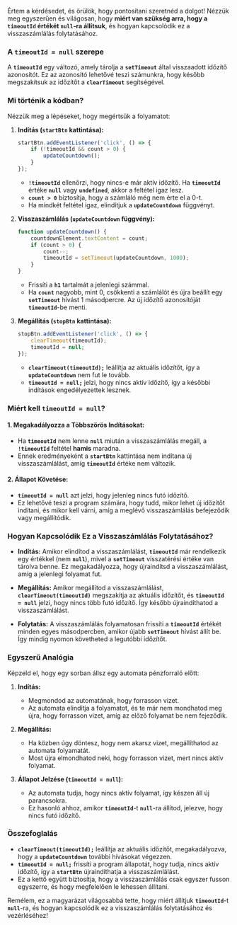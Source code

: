 Értem a kérdésedet, és örülök, hogy pontosítani szeretnéd a dolgot! Nézzük meg egyszerűen és világosan, hogy **miért van szükség arra, hogy a `timeoutId` értékét `null`-ra állítsuk**, és hogyan kapcsolódik ez a visszaszámlálás folytatásához.

### A `timeoutId = null` szerepe

A **`timeoutId`** egy változó, amely tárolja a **`setTimeout`** által visszaadott időzítő azonosítót. Ez az azonosító lehetővé teszi számunkra, hogy később megszakítsuk az időzítőt a **`clearTimeout`** segítségével.

### Mi történik a kódban?

Nézzük meg a lépéseket, hogy megértsük a folyamatot:

1. **Indítás (`startBtn` kattintása):**
    ```javascript
    startBtn.addEventListener('click', () => {
        if (!timeoutId && count > 0) {
            updateCountdown();
        }
    });
    ```
    - **`!timeoutId`** ellenőrzi, hogy nincs-e már aktív időzítő. Ha **`timeoutId`** értéke **`null`** vagy **`undefined`**, akkor a feltétel igaz lesz.
    - **`count > 0`** biztosítja, hogy a számláló még nem érte el a 0-t.
    - Ha mindkét feltétel igaz, elindítjuk a **`updateCountdown`** függvényt.

2. **Visszaszámlálás (`updateCountdown` függvény):**
    ```javascript
    function updateCountdown() {
        countdownElement.textContent = count;
        if (count > 0) {
            count--;
            timeoutId = setTimeout(updateCountdown, 1000);
        }
    }
    ```
    - Frissíti a **`h1`** tartalmát a jelenlegi számmal.
    - Ha **`count`** nagyobb, mint 0, csökkenti a számlálót és újra beállít egy **`setTimeout`** hívást 1 másodpercre. Az új időzítő azonosítóját **`timeoutId`**-be menti.

3. **Megállítás (`stopBtn` kattintása):**
    ```javascript
    stopBtn.addEventListener('click', () => {
        clearTimeout(timeoutId);
        timeoutId = null;
    });
    ```
    - **`clearTimeout(timeoutId);`** leállítja az aktuális időzítőt, így a **`updateCountdown`** nem fut le tovább.
    - **`timeoutId = null;`** jelzi, hogy nincs aktív időzítő, így a későbbi indítások engedélyezettek lesznek.

### Miért kell **`timeoutId = null`**?

#### 1. **Megakadályozza a Többszörös Indításokat:**
- Ha **`timeoutId`** nem lenne **`null`** miután a visszaszámlálás megáll, a **`!timeoutId`** feltétel **hamis** maradna.
- Ennek eredményeként a **`startBtn`** kattintása nem indítana új visszaszámlálást, amíg **`timeoutId`** értéke nem változik.
  
#### 2. **Állapot Követése:**
- **`timeoutId = null`** azt jelzi, hogy jelenleg nincs futó időzítő.
- Ez lehetővé teszi a program számára, hogy tudd, mikor lehet új időzítőt indítani, és mikor kell várni, amíg a meglévő visszaszámlálás befejeződik vagy megállítódik.

### Hogyan Kapcsolódik Ez a Visszaszámlálás Folytatásához?

- **Indítás:** Amikor elindítod a visszaszámlálást, **`timeoutId`** már rendelkezik egy értékkel (nem **`null`**), mivel a **`setTimeout`** visszatérési értéke van tárolva benne. Ez megakadályozza, hogy újraindítsd a visszaszámlálást, amíg a jelenlegi folyamat fut.

- **Megállítás:** Amikor megállítod a visszaszámlálást, **`clearTimeout(timeoutId)`** megszakítja az aktuális időzítőt, és **`timeoutId = null`** jelzi, hogy nincs több futó időzítő. Így később újraindíthatod a visszaszámlálást.

- **Folytatás:** A visszaszámlálás folyamatosan frissíti a **`timeoutId`** értékét minden egyes másodpercben, amikor újabb **`setTimeout`** hívást állít be. Így mindig nyomon követheted a legutóbbi időzítőt.

### Egyszerű Analógia

Képzeld el, hogy egy sorban állsz egy automata pénzforraló előtt:

1. **Indítás:**
   - Megmondod az automatának, hogy forrasson vizet.
   - Az automata elindítja a folyamatot, és te már nem mondhatod meg újra, hogy forrasson vizet, amíg az előző folyamat be nem fejeződik.

2. **Megállítás:**
   - Ha közben úgy döntesz, hogy nem akarsz vizet, megállíthatod az automata folyamatát.
   - Most újra elmondhatod neki, hogy forrasson vizet, mert nincs aktív folyamat.

3. **Állapot Jelzése (`timeoutId = null`):**
   - Az automata tudja, hogy nincs aktív folyamat, így készen áll új parancsokra.
   - Ez hasonló ahhoz, amikor **`timeoutId`**-t **`null`**-ra állítod, jelezve, hogy nincs futó időzítő.

### Összefoglalás

- **`clearTimeout(timeoutId);`** leállítja az aktuális időzítőt, megakadályozva, hogy a **`updateCountdown`** további hívásokat végezzen.
- **`timeoutId = null;`** frissíti a program állapotát, hogy tudja, nincs aktív időzítő, így a **`startBtn`** újraindíthatja a visszaszámlálást.
- Ez a kettő együtt biztosítja, hogy a visszaszámlálás csak egyszer fusson egyszerre, és hogy megfelelően le lehessen állítani.

Remélem, ez a magyarázat világosabbá tette, hogy miért állítjuk **`timeoutId`**-t **`null`**-ra, és hogyan kapcsolódik ez a visszaszámlálás folytatásához és vezérléséhez!